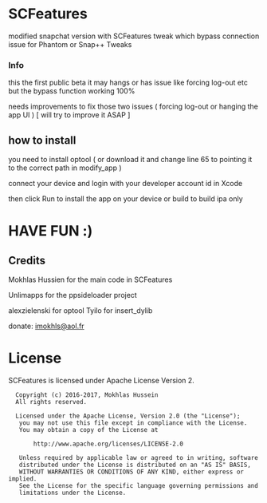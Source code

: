 # SCFeatures 
modified snapchat version with SCFeatures tweak which bypass connection issue for Phantom or Snap++ Tweaks

### Info

this the first public beta it may hangs or has issue like forcing log-out etc but the bypass function working 100% 

needs improvements to fix those two issues ( forcing log-out or hanging the app UI ) [ will try to improve it ASAP ]

## how to install

you need to install optool ( or download it and change line 65 to pointing it to the correct path in modify_app )

connect your device and login with your developer account id in Xcode

then click Run to install the app on your device or build to build ipa only

# HAVE FUN :)

## Credits

Mokhlas Hussien for the main code in SCFeatures

Unlimapps for the ppsideloader project

alexzielenski for optool
Tyilo for insert_dylib

donate: imokhls@aol.fr


License
===

SCFeatures is licensed under Apache License Version 2.

```
  Copyright (c) 2016-2017, Mokhlas Hussein
  All rights reserved.

  Licensed under the Apache License, Version 2.0 (the "License");
   you may not use this file except in compliance with the License.
   You may obtain a copy of the License at

       http://www.apache.org/licenses/LICENSE-2.0

   Unless required by applicable law or agreed to in writing, software
   distributed under the License is distributed on an "AS IS" BASIS,
   WITHOUT WARRANTIES OR CONDITIONS OF ANY KIND, either express or implied.
   See the License for the specific language governing permissions and
   limitations under the License.
```